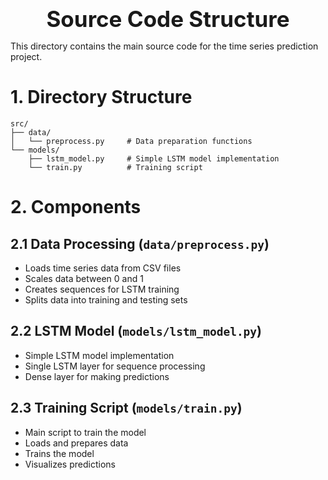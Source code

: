 <div style="font-size:2.5em; font-weight:bold; text-align:center; margin-top:20px;">Source Code Structure</div>

This directory contains the main source code for the time series prediction project.

# 1. Directory Structure

```
src/
├── data/
│   └── preprocess.py     # Data preparation functions
└── models/
    ├── lstm_model.py     # Simple LSTM model implementation
    └── train.py          # Training script
```

# 2. Components

## 2.1 Data Processing (`data/preprocess.py`)
- Loads time series data from CSV files
- Scales data between 0 and 1
- Creates sequences for LSTM training
- Splits data into training and testing sets

## 2.2 LSTM Model (`models/lstm_model.py`)
- Simple LSTM model implementation
- Single LSTM layer for sequence processing
- Dense layer for making predictions

## 2.3 Training Script (`models/train.py`)
- Main script to train the model
- Loads and prepares data
- Trains the model
- Visualizes predictions 
